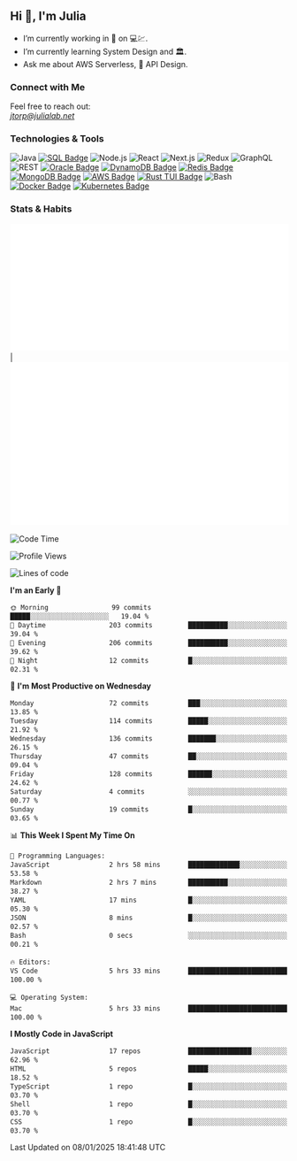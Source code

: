 ## Hi 👋, I'm Julia
- I’m currently working in 🏦 on 💻💹.
- I’m currently learning System Design and 🏛️.
- Ask me about AWS Serverless, 🔌 API Design.
  

### Connect with Me
Feel free to reach out:  
*[jtorp@julialab.net](mailto:jtorp@julialab.net)*


### Technologies & Tools
![Java](https://img.shields.io/badge/-Java-D50032?style=for-the-badge&logo=java&logoColor=white)
[![SQL Badge](https://img.shields.io/badge/-SQL-4479A1?style=for-the-badge&logo=sql&logoColor=white)](https://en.wikipedia.org/wiki/SQL)
![Node.js](https://img.shields.io/badge/-Node.js-339933?style=for-the-badge&logo=node.js&logoColor=white)
![React](https://img.shields.io/badge/-React-61DAFB?style=for-the-badge&logo=react&logoColor=white)
![Next.js](https://img.shields.io/badge/-Next.js-000000?style=for-the-badge&logo=next.js&logoColor=white)
![Redux](https://img.shields.io/badge/-Redux-764ABC?style=for-the-badge&logo=redux&logoColor=white)
![GraphQL](https://img.shields.io/badge/-GraphQL-E10098?style=for-the-badge&logo=graphql&logoColor=white)
![REST](https://img.shields.io/badge/-REST-FF5733?style=for-the-badge&logo=rest&logoColor=white)
[![Oracle Badge](https://img.shields.io/badge/-Oracle-F80000?style=for-the-badge&logo=oracle&logoColor=white)](https://www.oracle.com/)
[![DynamoDB Badge](https://img.shields.io/badge/-DynamoDB-4053D6?style=for-the-badge&logo=amazon-dynamodb&logoColor=white)](https://aws.amazon.com/dynamodb/)
[![Redis Badge](https://img.shields.io/badge/-Redis-D52B1E?style=for-the-badge&logo=redis&logoColor=white)](https://redis.io/) 
[![MongoDB Badge](https://img.shields.io/badge/-MongoDB-47A248?style=for-the-badge&logo=mongodb&logoColor=white)](https://www.mongodb.com/)
[![AWS Badge](https://img.shields.io/badge/-AWS-FF9900?style=for-the-badge&logo=amazon-aws&logoColor=white)](https://aws.amazon.com/)
[![Rust TUI Badge](https://img.shields.io/badge/-Rust_TUI-000000?style=for-the-badge&logo=rust&logoColor=white)](https://crates.io/crates/tui)
![Bash](https://img.shields.io/badge/-Bash-4EAA25?style=for-the-badge&logo=gnu-bash&logoColor=white)
[![Docker Badge](https://img.shields.io/badge/-Docker-2496ED?style=for-the-badge&logo=docker&logoColor=white)](https://www.docker.com/) 
[![Kubernetes Badge](https://img.shields.io/badge/Kubernetes-3069DE?style=for-the-badge&logo=kubernetes&logoColor=white)](https://kubernetes.io/)

### Stats & Habits

![Metrics Calendar](/metrics.plugin.isocalendar.svg "Metrics Calendar") | ![Metrics Habits](/metrics.plugin.habits.charts.svg "Metrics Habits") 


<!--START_SECTION:waka-->
![Code Time](http://img.shields.io/badge/Code%20Time-795%20hrs%2020%20mins-blue)

![Profile Views](http://img.shields.io/badge/Profile%20Views-0-blue)

![Lines of code](https://img.shields.io/badge/From%20Hello%20World%20I%27ve%20Written-1.0%20million%20lines%20of%20code-blue)

**I'm an Early 🐤** 

```text
🌞 Morning                99 commits          █████░░░░░░░░░░░░░░░░░░░░   19.04 % 
🌆 Daytime                203 commits         ██████████░░░░░░░░░░░░░░░   39.04 % 
🌃 Evening                206 commits         ██████████░░░░░░░░░░░░░░░   39.62 % 
🌙 Night                  12 commits          █░░░░░░░░░░░░░░░░░░░░░░░░   02.31 % 
```
📅 **I'm Most Productive on Wednesday** 

```text
Monday                   72 commits          ███░░░░░░░░░░░░░░░░░░░░░░   13.85 % 
Tuesday                  114 commits         █████░░░░░░░░░░░░░░░░░░░░   21.92 % 
Wednesday                136 commits         ███████░░░░░░░░░░░░░░░░░░   26.15 % 
Thursday                 47 commits          ██░░░░░░░░░░░░░░░░░░░░░░░   09.04 % 
Friday                   128 commits         ██████░░░░░░░░░░░░░░░░░░░   24.62 % 
Saturday                 4 commits           ░░░░░░░░░░░░░░░░░░░░░░░░░   00.77 % 
Sunday                   19 commits          █░░░░░░░░░░░░░░░░░░░░░░░░   03.65 % 
```


📊 **This Week I Spent My Time On** 

```text
💬 Programming Languages: 
JavaScript               2 hrs 58 mins       █████████████░░░░░░░░░░░░   53.58 % 
Markdown                 2 hrs 7 mins        ██████████░░░░░░░░░░░░░░░   38.27 % 
YAML                     17 mins             █░░░░░░░░░░░░░░░░░░░░░░░░   05.30 % 
JSON                     8 mins              █░░░░░░░░░░░░░░░░░░░░░░░░   02.57 % 
Bash                     0 secs              ░░░░░░░░░░░░░░░░░░░░░░░░░   00.21 % 

🔥 Editors: 
VS Code                  5 hrs 33 mins       █████████████████████████   100.00 % 

💻 Operating System: 
Mac                      5 hrs 33 mins       █████████████████████████   100.00 % 
```

**I Mostly Code in JavaScript** 

```text
JavaScript               17 repos            ████████████████░░░░░░░░░   62.96 % 
HTML                     5 repos             █████░░░░░░░░░░░░░░░░░░░░   18.52 % 
TypeScript               1 repo              █░░░░░░░░░░░░░░░░░░░░░░░░   03.70 % 
Shell                    1 repo              █░░░░░░░░░░░░░░░░░░░░░░░░   03.70 % 
CSS                      1 repo              █░░░░░░░░░░░░░░░░░░░░░░░░   03.70 % 
```




 Last Updated on 08/01/2025 18:41:48 UTC
<!--END_SECTION:waka-->



